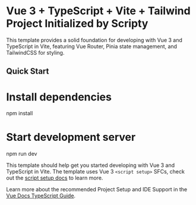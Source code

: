 # Vue 3 + TypeScript + Vite + Tailwind Project Initialized by Scripty

This template provides a solid foundation for developing with Vue 3 and TypeScript in Vite, featuring Vue Router, Pinia state management, and TailwindCSS for styling.

## Quick Start

# Install dependencies
npm install

# Start development server
npm run dev

This template should help get you started developing with Vue 3 and TypeScript in Vite. The template uses Vue 3 `<script setup>` SFCs, check out the [script setup docs](https://v3.vuejs.org/api/sfc-script-setup.html#sfc-script-setup) to learn more.

Learn more about the recommended Project Setup and IDE Support in the [Vue Docs TypeScript Guide](https://vuejs.org/guide/typescript/overview.html#project-setup).
